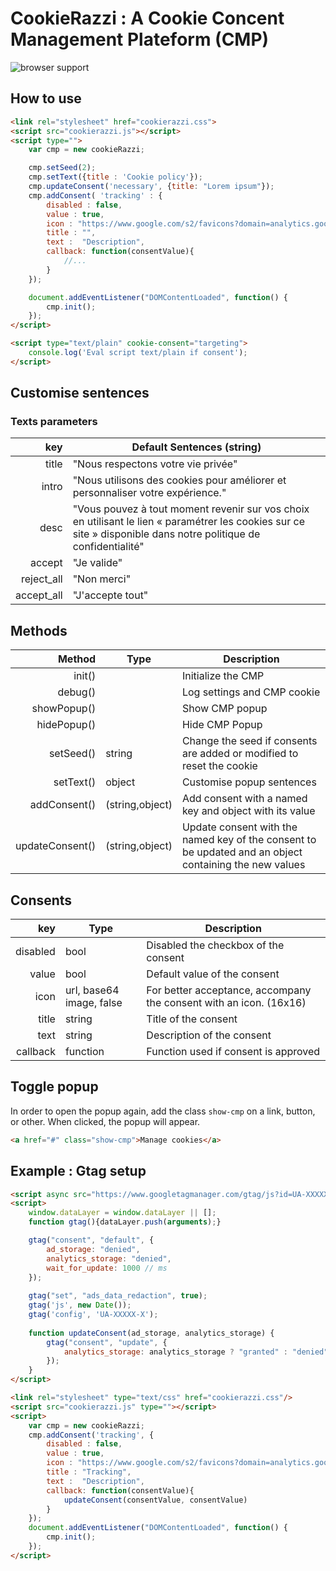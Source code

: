 # CookieRazzi : A Cookie Concent Management Plateform (CMP)

![browser support](https://shields.io/badge/Browser%20support-Modern%20%26%20IE11-green)

## How to use

```html
<link rel="stylesheet" href="cookierazzi.css">
<script src="cookierazzi.js"></script>
<script type="">
    var cmp = new cookieRazzi;

    cmp.setSeed(2); 
    cmp.setText({title : 'Cookie policy'});
    cmp.updateConsent('necessary', {title: "Lorem ipsum"});
    cmp.addConsent( 'tracking' : {
        disabled : false,
        value : true,
        icon : "https://www.google.com/s2/favicons?domain=analytics.google.com",
        title : "",
        text :  "Description",
        callback: function(consentValue){
            //...
        }
    });

    document.addEventListener("DOMContentLoaded", function() {
        cmp.init();
    });
</script>

<script type="text/plain" cookie-consent="targeting">
    console.log('Eval script text/plain if consent');
</script>
```

## Customise sentences

### Texts parameters

| key | Default Sentences (string) |
| -----:  | ----- |
| title | "Nous respectons votre vie privée" |
| intro | "Nous utilisons des cookies pour améliorer et personnaliser votre expérience." |
| desc | "Vous pouvez à tout moment revenir sur vos choix en utilisant le lien « paramétrer les cookies sur ce site » disponible dans notre politique de confidentialité" |
| accept | "Je valide" |
| reject_all | "Non merci" |
| accept_all | "J'accepte tout" |

## Methods

| Method | Type | Description |
| -----:  | ----- | ----- |
| init() | | Initialize the CMP |
| debug() | | Log settings and CMP cookie |
| showPopup() | | Show CMP popup |
| hidePopup() | | Hide CMP Popup |
| setSeed() | string | Change the seed if consents are added or modified to reset the cookie |
| setText() | object | Customise popup sentences |
| addConsent() | (string,object) | Add consent with a named key and object with its value |
| updateConsent() | (string,object) | Update consent with the named key of the consent to be updated and an object containing the new values |

## Consents

| key | Type | Description |
| -----:  | ----- | ----- |
| disabled | bool | Disabled the checkbox of the consent |
| value | bool | Default value of the consent |
| icon | url, base64 image, false | For better acceptance, accompany the consent with an icon. (16x16) |
| title | string | Title of the consent |
| text | string | Description of the consent |
| callback | function | Function used if consent is approved |

## Toggle popup

In order to open the popup again, add the class ```show-cmp``` on a link, button, or other. When clicked, the popup will appear.

```html
<a href="#" class="show-cmp">Manage cookies</a>
```

## Example : Gtag setup

```html
<script async src="https://www.googletagmanager.com/gtag/js?id=UA-XXXXX-X"></script>
<script>
    window.dataLayer = window.dataLayer || [];
    function gtag(){dataLayer.push(arguments);}

    gtag("consent", "default", {
        ad_storage: "denied",
        analytics_storage: "denied",
        wait_for_update: 1000 // ms
    });
    
    gtag("set", "ads_data_redaction", true);
    gtag('js', new Date());
    gtag('config', 'UA-XXXXX-X');
    
    function updateConsent(ad_storage, analytics_storage) {
        gtag("consent", "update", {
            analytics_storage: analytics_storage ? "granted" : "denied"
        });
    }
</script>
```

```html
<link rel="stylesheet" type="text/css" href="cookierazzi.css"/>
<script src="cookierazzi.js" type=""></script>
<script>
    var cmp = new cookieRazzi;
    cmp.addConsent('tracking', {
        disabled : false,
        value : true,
        icon : "https://www.google.com/s2/favicons?domain=analytics.google.com",
        title : "Tracking",
        text :  "Description",
        callback: function(consentValue){
            updateConsent(consentValue, consentValue)
        }
    });
    document.addEventListener("DOMContentLoaded", function() {
        cmp.init();
    });
</script>
```